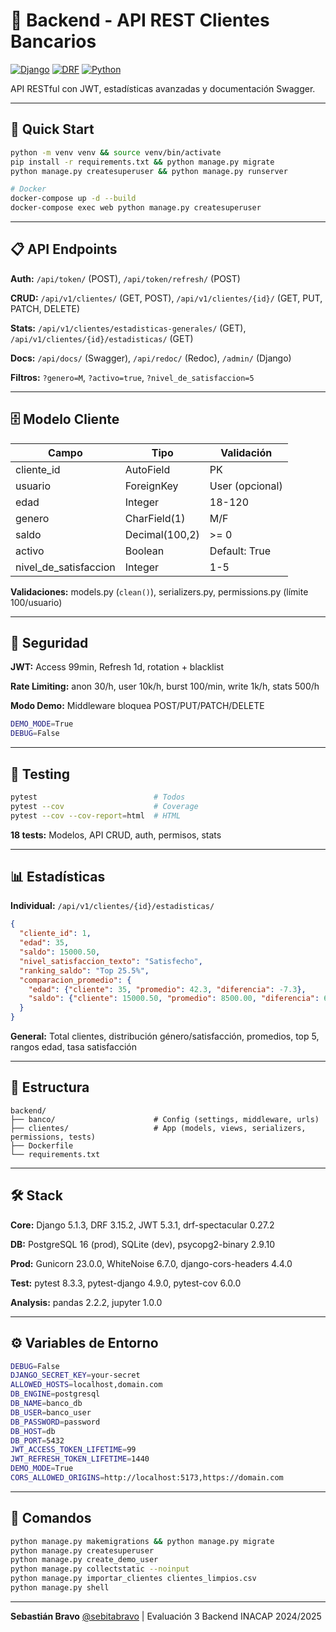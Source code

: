 # 🏦 Backend - API REST Clientes Bancarios

[![Django](https://img.shields.io/badge/Django-5.1.3-green.svg)](https://www.djangoproject.com/)
[![DRF](https://img.shields.io/badge/DRF-3.15.2-red.svg)](https://www.django-rest-framework.org/)
[![Python](https://img.shields.io/badge/Python-3.12+-blue.svg)](https://www.python.org/)

API RESTful con JWT, estadísticas avanzadas y documentación Swagger.

---

## 🚀 Quick Start

```bash
python -m venv venv && source venv/bin/activate
pip install -r requirements.txt && python manage.py migrate
python manage.py createsuperuser && python manage.py runserver

# Docker
docker-compose up -d --build
docker-compose exec web python manage.py createsuperuser
```

---

## 📋 API Endpoints

**Auth:** `/api/token/` (POST), `/api/token/refresh/` (POST)

**CRUD:** `/api/v1/clientes/` (GET, POST), `/api/v1/clientes/{id}/` (GET, PUT, PATCH, DELETE)

**Stats:** `/api/v1/clientes/estadisticas-generales/` (GET), `/api/v1/clientes/{id}/estadisticas/` (GET)

**Docs:** `/api/docs/` (Swagger), `/api/redoc/` (Redoc), `/admin/` (Django)

**Filtros:** `?genero=M`, `?activo=true`, `?nivel_de_satisfaccion=5`

---

## 🗄️ Modelo Cliente

| Campo | Tipo | Validación |
|-------|------|------------|
| cliente_id | AutoField | PK |
| usuario | ForeignKey | User (opcional) |
| edad | Integer | 18-120 |
| genero | CharField(1) | M/F |
| saldo | Decimal(100,2) | >= 0 |
| activo | Boolean | Default: True |
| nivel_de_satisfaccion | Integer | 1-5 |

**Validaciones:** models.py (`clean()`), serializers.py, permissions.py (límite 100/usuario)

---

## 🔐 Seguridad

**JWT:** Access 99min, Refresh 1d, rotation + blacklist

**Rate Limiting:** anon 30/h, user 10k/h, burst 100/min, write 1k/h, stats 500/h

**Modo Demo:** Middleware bloquea POST/PUT/PATCH/DELETE
```bash
DEMO_MODE=True
DEBUG=False
```

---

## 🧪 Testing

```bash
pytest                          # Todos
pytest --cov                    # Coverage
pytest --cov --cov-report=html  # HTML
```

**18 tests:** Modelos, API CRUD, auth, permisos, stats

---

## 📊 Estadísticas

**Individual:** `/api/v1/clientes/{id}/estadisticas/`
```json
{
  "cliente_id": 1,
  "edad": 35,
  "saldo": 15000.50,
  "nivel_satisfaccion_texto": "Satisfecho",
  "ranking_saldo": "Top 25.5%",
  "comparacion_promedio": {
    "edad": {"cliente": 35, "promedio": 42.3, "diferencia": -7.3},
    "saldo": {"cliente": 15000.50, "promedio": 8500.00, "diferencia": 6500.50}
  }
}
```

**General:** Total clientes, distribución género/satisfacción, promedios, top 5, rangos edad, tasa satisfacción

---

## 📁 Estructura

```
backend/
├── banco/                      # Config (settings, middleware, urls)
├── clientes/                   # App (models, views, serializers, permissions, tests)
├── Dockerfile
└── requirements.txt
```

---

## 🛠️ Stack

**Core:** Django 5.1.3, DRF 3.15.2, JWT 5.3.1, drf-spectacular 0.27.2

**DB:** PostgreSQL 16 (prod), SQLite (dev), psycopg2-binary 2.9.10

**Prod:** Gunicorn 23.0.0, WhiteNoise 6.7.0, django-cors-headers 4.4.0

**Test:** pytest 8.3.3, pytest-django 4.9.0, pytest-cov 6.0.0

**Analysis:** pandas 2.2.2, jupyter 1.0.0

---

## ⚙️ Variables de Entorno

```bash
DEBUG=False
DJANGO_SECRET_KEY=your-secret
ALLOWED_HOSTS=localhost,domain.com
DB_ENGINE=postgresql
DB_NAME=banco_db
DB_USER=banco_user
DB_PASSWORD=password
DB_HOST=db
DB_PORT=5432
JWT_ACCESS_TOKEN_LIFETIME=99
JWT_REFRESH_TOKEN_LIFETIME=1440
DEMO_MODE=True
CORS_ALLOWED_ORIGINS=http://localhost:5173,https://domain.com
```

---

## 🔧 Comandos

```bash
python manage.py makemigrations && python manage.py migrate
python manage.py createsuperuser
python manage.py create_demo_user
python manage.py collectstatic --noinput
python manage.py importar_clientes clientes_limpios.csv
python manage.py shell
```

---

**Sebastián Bravo** [@sebitabravo](https://github.com/sebitabravo) | Evaluación 3 Backend INACAP 2024/2025
